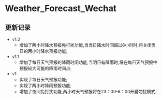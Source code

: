 # Weather_Forecast_Wechat

## 更新记录
- v1.2
  - 增加了两小时降水预报免打扰功能,当当日降水时间超过8小时时,将关闭当日的两小时降水预报功能;
- v1.1
  - 增加了每日天气预报的降雨时间功能,当明日有降雨时,将在每日天气预报中预报较大可能的降雨时间点;
- v1 
  - 实现了每日天气预报功能;
  - 实现了两小时降雨预报功能;
  - 增加了夜间免打扰功能,两小时天气预报将在23：00-6：00开启勿扰模式;
